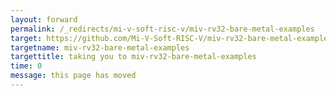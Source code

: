 ```yaml
---
layout: forward
permalink: /_redirects/mi-v-soft-risc-v/miv-rv32-bare-metal-examples
target: https://github.com/Mi-V-Soft-RISC-V/miv-rv32-bare-metal-examples
targetname: miv-rv32-bare-metal-examples
targettitle: taking you to miv-rv32-bare-metal-examples
time: 0
message: this page has moved
---
```

